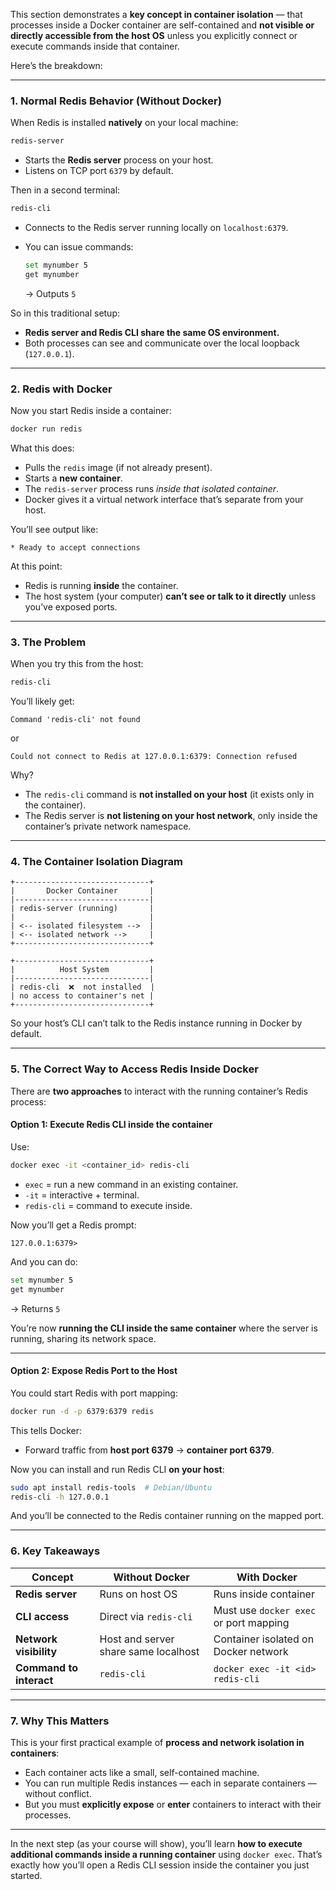 This section demonstrates a **key concept in container isolation** — that processes inside a Docker container are self-contained and **not visible or directly accessible from the host OS** unless you explicitly connect or execute commands inside that container.

Here’s the breakdown:

---

### **1. Normal Redis Behavior (Without Docker)**

When Redis is installed **natively** on your local machine:

```bash
redis-server
```

* Starts the **Redis server** process on your host.
* Listens on TCP port `6379` by default.

Then in a second terminal:

```bash
redis-cli
```

* Connects to the Redis server running locally on `localhost:6379`.
* You can issue commands:

  ```bash
  set mynumber 5
  get mynumber
  ```

  → Outputs `5`

So in this traditional setup:

* **Redis server and Redis CLI share the same OS environment.**
* Both processes can see and communicate over the local loopback (`127.0.0.1`).

---

### **2. Redis with Docker**

Now you start Redis inside a container:

```bash
docker run redis
```

What this does:

* Pulls the `redis` image (if not already present).
* Starts a **new container**.
* The `redis-server` process runs *inside that isolated container*.
* Docker gives it a virtual network interface that’s separate from your host.

You’ll see output like:

```
* Ready to accept connections
```

At this point:

* Redis is running **inside** the container.
* The host system (your computer) **can’t see or talk to it directly** unless you’ve exposed ports.

---

### **3. The Problem**

When you try this from the host:

```bash
redis-cli
```

You’ll likely get:

```
Command 'redis-cli' not found
```

or

```
Could not connect to Redis at 127.0.0.1:6379: Connection refused
```

Why?

* The `redis-cli` command is **not installed on your host** (it exists only in the container).
* The Redis server is **not listening on your host network**, only inside the container’s private network namespace.

---

### **4. The Container Isolation Diagram**

```
+------------------------------+
|       Docker Container       |
|------------------------------|
| redis-server (running)       |
|                              |
| <-- isolated filesystem -->  |
| <-- isolated network -->     |
+------------------------------+

+------------------------------+
|          Host System         |
|------------------------------|
| redis-cli  ❌  not installed  |
| no access to container's net |
+------------------------------+
```

So your host’s CLI can’t talk to the Redis instance running in Docker by default.

---

### **5. The Correct Way to Access Redis Inside Docker**

There are **two approaches** to interact with the running container’s Redis process:

#### **Option 1: Execute Redis CLI inside the container**

Use:

```bash
docker exec -it <container_id> redis-cli
```

* `exec` = run a new command in an existing container.
* `-it` = interactive + terminal.
* `redis-cli` = command to execute inside.

Now you’ll get a Redis prompt:

```
127.0.0.1:6379>
```

And you can do:

```bash
set mynumber 5
get mynumber
```

→ Returns `5`

You’re now **running the CLI inside the same container** where the server is running, sharing its network space.

---

#### **Option 2: Expose Redis Port to the Host**

You could start Redis with port mapping:

```bash
docker run -d -p 6379:6379 redis
```

This tells Docker:

* Forward traffic from **host port 6379** → **container port 6379**.

Now you can install and run Redis CLI **on your host**:

```bash
sudo apt install redis-tools  # Debian/Ubuntu
redis-cli -h 127.0.0.1
```

And you’ll be connected to the Redis container running on the mapped port.

---

### **6. Key Takeaways**

| Concept                 | Without Docker                       | With Docker                            |
| ----------------------- | ------------------------------------ | -------------------------------------- |
| **Redis server**        | Runs on host OS                      | Runs inside container                  |
| **CLI access**          | Direct via `redis-cli`               | Must use `docker exec` or port mapping |
| **Network visibility**  | Host and server share same localhost | Container isolated on Docker network   |
| **Command to interact** | `redis-cli`                          | `docker exec -it <id> redis-cli`       |

---

### **7. Why This Matters**

This is your first practical example of **process and network isolation in containers**:

* Each container acts like a small, self-contained machine.
* You can run multiple Redis instances — each in separate containers — without conflict.
* But you must **explicitly expose** or **enter** containers to interact with their processes.

---

In the next step (as your course will show), you’ll learn **how to execute additional commands inside a running container** using `docker exec`.
That’s exactly how you’ll open a Redis CLI session inside the container you just started.
